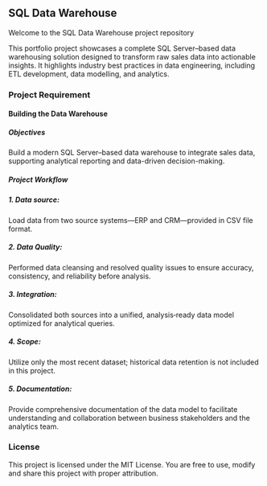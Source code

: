 ## SQL Data Warehouse
Welcome to the SQL Data Warehouse project repository

This portfolio project showcases a complete SQL Server–based data warehousing solution designed to transform raw sales data into actionable insights. It highlights industry best practices in data engineering, including ETL development, data modelling, and analytics.

### Project Requirement
#### Building the Data Warehouse
##### Objectives
Build a modern SQL Server–based data warehouse to integrate sales data, supporting analytical reporting and data-driven decision-making.

##### Project Workflow

##### 1. Data source: 
Load data from two source systems—ERP and CRM—provided in CSV file format.
##### 2. Data Quality:
Performed data cleansing and resolved quality issues to ensure accuracy, consistency, and reliability before analysis.
##### 3. Integration:
Consolidated both sources into a unified, analysis‑ready data model optimized for analytical queries.
##### 4. Scope:
Utilize only the most recent dataset; historical data retention is not included in this project.
##### 5. Documentation:
Provide comprehensive documentation of the data model to facilitate understanding and collaboration between business stakeholders and the analytics team.

### License
This project is licensed under the MIT License. You are free to use, modify and share this project with proper attribution.







